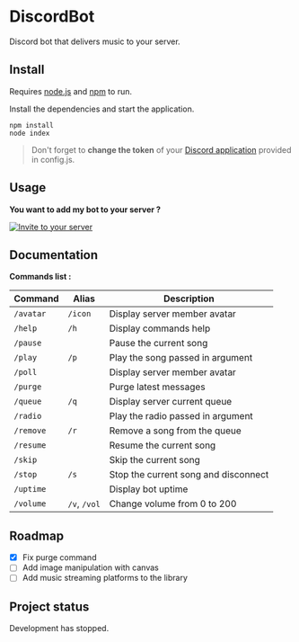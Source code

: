 # **DiscordBot**

Discord bot that delivers music to your server.

## Install

Requires [node.js](https://nodejs.org) and [npm](https://www.npmjs.com/) to run.

Install the dependencies and start the application.

```
npm install
node index
```

> Don't forget to **change the token** of your [Discord application](https://discord.com/developers/applications) provided in config.js.

## Usage

**You want to add my bot to your server ?**

[![Invite to your server](https://imgur.com/ebFKyEe.png)](https://discord.com/oauth2/authorize?client_id=398486386111545344&scope=bot&permissions=2147482871)

## Documentation

**Commands list :**

|Command         |Alias                          |Description                          |
|----------------|-------------------------------|-------------------------------------|
|`/avatar`       |`/icon`                        |Display server member avatar         |
|`/help`         |`/h`                           |Display commands help                |
|`/pause`        |                               |Pause the current song               |
|`/play`         |`/p`                           |Play the song passed in argument     |
|`/poll`         |                               |Display server member avatar         |
|`/purge`        |                               |Purge latest messages                |
|`/queue`        |`/q`                           |Display server current queue         |
|`/radio`        |                               |Play the radio passed in argument    |
|`/remove`       |`/r`                           |Remove a song from the queue         |
|`/resume`       |                               |Resume the current song              |
|`/skip`         |                               |Skip the current song                |
|`/stop`         |`/s`                           |Stop the current song and disconnect |
|`/uptime`       |                               |Display bot uptime                   |
|`/volume`       |`/v`, `/vol`                   |Change volume from 0 to 200          |

## Roadmap

- [x] Fix purge command
- [ ] Add image manipulation with canvas
- [ ] Add music streaming platforms to the library

## Project status

Development has stopped.
